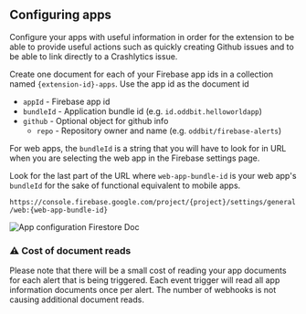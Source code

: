 

## Configuring apps
Configure your apps with useful information in order for the extension to be 
able to provide useful actions such as quickly creating Github issues and to
be able to link directly to a Crashlytics issue.

Create one document for each of your Firebase app ids in a collection named
`{extension-id}-apps`. Use the app id as the document id

 - `appId` - Firebase app id 
 - `bundleId` - Application bundle id (e.g. `id.oddbit.helloworldapp`)
 - `github` - Optional object for github info
     - `repo` - Repository owner and name (e.g. `oddbit/firebase-alerts`)

For web apps, the `bundleId` is a string that you will have to look for in
URL when you are selecting the web app in the Firebase settings page.

Look for the last part of the URL where `web-app-bundle-id` is your
web app's `bundleId` for the sake of functional equivalent to mobile apps.

`https://console.firebase.google.com/project/{project}/settings/general/web:{web-app-bundle-id}`
 
![App configuration Firestore Doc](https://raw.githubusercontent.com/oddbit/firebase-alerts/main/doc/images/firestore-doc-app.png)

### ⚠️ Cost of document reads
Please note that there will be a small cost of reading your app documents for each
alert that is being triggered. Each event trigger will read all app information documents
once per alert. The number of webhooks is not causing additional document reads.